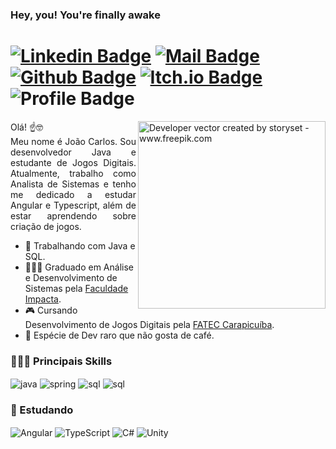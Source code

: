 ### Hey, you! You're finally awake

<!--
![Linkedin Badge](https://img.shields.io/badge/-LinkedIn-0077B5?style=flat&logo=Linkedin&logoColor=white&link=https://www.linkedin.com/in/scjoao/)
![Mail Badge](https://img.shields.io/badge/-Mail-483D8B?style=flat&logo=microsoft-outlook&logoColor=white)
![Github Badge](https://img.shields.io/badge/-Github-242A2D?style=flat&logo=Github&logoColor=white&link=https://github.com/scjoao/)
![Itch.io Badge](https://img.shields.io/badge/-Itch.io-FA5C5C?style=flat&logo=itchdotio&logoColor=white&link=https://gamingclasshero.itch.io)
![Profile Badge](https://komarev.com/ghpvc/?username=scjoao&color=red)
-->

# [![Linkedin Badge](https://img.shields.io/badge/-LinkedIn-0077B5?style=flat&logo=Linkedin&logoColor=white)](https://www.linkedin.com/in/scjoao/) [![Mail Badge](https://img.shields.io/badge/-Mail-483D8B?style=flat&logo=microsoft-outlook&logoColor=white)](mailto:joao.carlos_25@hotmail.com) [![Github Badge](https://img.shields.io/badge/-Github-242A2D?style=flat&logo=Github&logoColor=white)](https://github.com/scjoao/) [![Itch.io Badge](https://img.shields.io/badge/-Itch.io-FA5C5C?style=flat&logo=itchdotio&logoColor=white)](https://gamingclasshero.itch.io) ![Profile Badge](https://komarev.com/ghpvc/?username=scjoao&color=red)

<!-- <img align="right" alt="Developer vector created by storyset - www.freepik.com" height="380" src="https://github.com/scjoao/scjoao/assets/29282307/b86dc0ee-a1bc-42e0-a2eb-516c81bd172e"> -->

<img align="right" alt="Developer vector created by storyset - www.freepik.com" height="300" src="https://github.com/scjoao/scjoao/assets/29282307/2b93dac2-b22e-4cf8-887a-8d4cb9578c7e">

<!-- ![Working from anywhere-cuate](https://github.com/scjoao/scjoao/assets/29282307/b86dc0ee-a1bc-42e0-a2eb-516c81bd172e) -->

<!--
[![Linkedin Badge](https://img.shields.io/badge/-LinkedIn-%230077B5?style=for-the-badge&logo=linkedin&logoColor=white)](https://www.linkedin.com/in/scjoao/)
[![Mail Badge](https://img.shields.io/badge/Mail-483D8B?style=for-the-badge&logo=microsoft-outlook&logoColor=white)](mailto:joao.carlos_25@hotmail.com)
[![Github Badge](https://img.shields.io/badge/GitHub-557C94?style=for-the-badge&logo=github&logoColor=white)](https://github.com/scjoao/)
[![Itch.io Badge](https://img.shields.io/badge/Itch.io-FA5C5C?style=for-the-badge&logo=itchdotio&logoColor=white)](https://gamingclasshero.itch.io)
-->

<!--
# [![Linkedin Badge](https://img.shields.io/badge/-LinkedIn-%230077B5?style=for-the-badge&logo=linkedin&logoColor=white)](https://www.linkedin.com/in/scjoao/) [![Mail Badge](https://img.shields.io/badge/Mail-483D8B?style=for-the-badge&logo=microsoft-outlook&logoColor=white)](mailto:joao.carlos_25@hotmail.com) [![Github Badge](https://img.shields.io/badge/GitHub-557C94?style=for-the-badge&logo=github&logoColor=white)](https://github.com/scjoao/) [![Itch.io Badge](https://img.shields.io/badge/Itch.io-FA5C5C?style=for-the-badge&logo=itchdotio&logoColor=white)](https://gamingclasshero.itch.io)
-->

<p align="justify">
  Olá! ☝️🤓</br>
  Meu nome é João Carlos. Sou desenvolvedor Java e estudante de Jogos Digitais. Atualmente, trabalho como Analista de Sistemas e tenho me dedicado a estudar    Angular e Typescript, além de estar aprendendo sobre criação de jogos.
  
  - 🔭 Trabalhando com Java e SQL.
  - 👨🏽‍💻 Graduado em Análise e Desenvolvimento de Sistemas pela [Faculdade Impacta](https://www.impacta.edu.br).
  - 🎮 Cursando Desenvolvimento de Jogos Digitais pela [FATEC Carapicuíba](http://www.fateccarapicuiba.edu.br).
  - 🤔 Espécie de Dev raro que não gosta de café.
</p>

### 👨🏻‍💻 Principais Skills ###
<div style="display: inline_block">
  <img align="center" alt="java" src="https://img.shields.io/badge/Java-DC322F?style=for-the-badge&logo=buy-me-a-coffee&logoColor=white">
  <img align="center" alt="spring" src="https://img.shields.io/badge/Spring-6DB33F?style=for-the-badge&logo=spring&logoColor=white">
  <img align="center" alt="sql" src="https://img.shields.io/badge/MySQL-316192?style=for-the-badge&logo=mysql&logoColor=white">
  <img align="center" alt="sql" src="https://img.shields.io/badge/GIT-E44C30?style=for-the-badge&logo=git&logoColor=white">
</div>

### 🌱 Estudando ###
<div style="display: inline_block">
  <img align="center" alt="Angular" src="https://img.shields.io/badge/Angular-DD0031?style=for-the-badge&logo=angular&logoColor=white">
  <img align="center" alt="TypeScript" src="https://img.shields.io/badge/TypeScript-007ACC?style=for-the-badge&logo=typescript&logoColor=white">
  <img align="center" alt="C#" src="https://img.shields.io/badge/C%23-5C2D91?style=for-the-badge&logo=c-sharp&logoColor=white">
  <img align="center" alt="Unity" src="https://img.shields.io/badge/Unity-100000?style=for-the-badge&logo=unity&logoColor=white">
</div>

<!--
### 📈 Atividade ###
[![Ashutosh's github activity graph](https://github-readme-activity-graph.vercel.app/graph?username=scjoao&bg_color=161b22&color=4c7b9e&line=5a2a57&point=ffffff&area=true&hide_border=true)](https://github.com/ashutosh00710/github-readme-activity-graph)
-->
